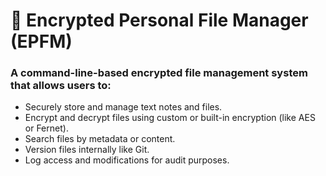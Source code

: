 # 🧠 Encrypted Personal File Manager (EPFM)
### A command-line-based encrypted file management system that allows users to:
- Securely store and manage text notes and files.
- Encrypt and decrypt files using custom or built-in encryption (like AES or Fernet).
- Search files by metadata or content.
- Version files internally like Git.
- Log access and modifications for audit purposes.

